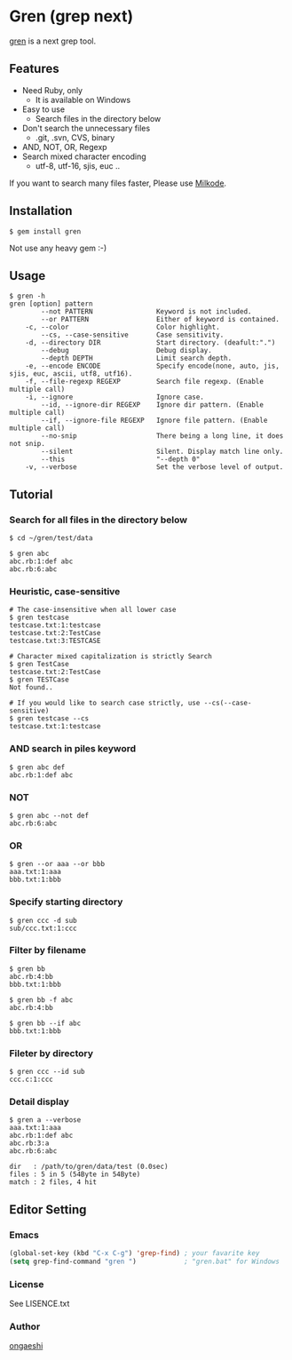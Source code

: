 # Gren (grep next)

[gren](http://gren.ongaeshi.me) is a next grep tool.

## Features

* Need Ruby, only
  * It is available on Windows
* Easy to use
  * Search files in the directory below
* Don't search the unnecessary files
  * .git, .svn, CVS, binary
* AND, NOT, OR, Regexp
* Search mixed character encoding
  * utf-8, utf-16, sjis, euc ..
  
If you want to search  many files faster, Please use [Milkode](http://milkode.ongaeshi.me).

## Installation

```
$ gem install gren
```

Not use any heavy gem :-)

## Usage

```
$ gren -h
gren [option] pattern
        --not PATTERN                Keyword is not included.
        --or PATTERN                 Either of keyword is contained.
    -c, --color                      Color highlight.
        --cs, --case-sensitive       Case sensitivity.
    -d, --directory DIR              Start directory. (deafult:".")
        --debug                      Debug display.
        --depth DEPTH                Limit search depth. 
    -e, --encode ENCODE              Specify encode(none, auto, jis, sjis, euc, ascii, utf8, utf16). 
    -f, --file-regexp REGEXP         Search file regexp. (Enable multiple call)
    -i, --ignore                     Ignore case.
        --id, --ignore-dir REGEXP    Ignore dir pattern. (Enable multiple call)
        --if, --ignore-file REGEXP   Ignore file pattern. (Enable multiple call)
        --no-snip                    There being a long line, it does not snip.
        --silent                     Silent. Display match line only.
        --this                       "--depth 0"
    -v, --verbose                    Set the verbose level of output.
```

## Tutorial

### Search for all files in the directory below

```
$ cd ~/gren/test/data

$ gren abc
abc.rb:1:def abc
abc.rb:6:abc
```

### Heuristic, case-sensitive

```shell
# The case-insensitive when all lower case
$ gren testcase
testcase.txt:1:testcase
testcase.txt:2:TestCase
testcase.txt:3:TESTCASE

# Character mixed capitalization is strictly Search
$ gren TestCase
testcase.txt:2:TestCase
$ gren TESTCase
Not found..

# If you would like to search case strictly, use --cs(--case-sensitive)
$ gren testcase --cs
testcase.txt:1:testcase
```
### AND search in piles keyword

```
$ gren abc def
abc.rb:1:def abc
```

### NOT

```
$ gren abc --not def
abc.rb:6:abc
```

### OR

```
$ gren --or aaa --or bbb
aaa.txt:1:aaa
bbb.txt:1:bbb
```

### Specify starting directory

```
$ gren ccc -d sub
sub/ccc.txt:1:ccc
```

### Filter by filename

```
$ gren bb 
abc.rb:4:bb
bbb.txt:1:bbb

$ gren bb -f abc
abc.rb:4:bb

$ gren bb --if abc
bbb.txt:1:bbb
```

### Fileter by directory

```
$ gren ccc --id sub
ccc.c:1:ccc
```

### Detail display

```
$ gren a --verbose
aaa.txt:1:aaa
abc.rb:1:def abc
abc.rb:3:a
abc.rb:6:abc

dir   : /path/to/gren/data/test (0.0sec)
files : 5 in 5 (54Byte in 54Byte)
match : 2 files, 4 hit
```

## Editor Setting
### Emacs

```lisp
(global-set-key (kbd "C-x C-g") 'grep-find) ; your favarite key
(setq grep-find-command "gren ")            ; "gren.bat" for Windows
```

### License
See LISENCE.txt

### Author
[ongaeshi](http://ongaeshi.me)
